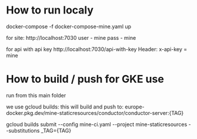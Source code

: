 
# How to run localy 

docker-compose -f docker-compose-mine.yaml up

for site:
http://localhost:7030
user - mine
pass - mine

for api with api key
http://localhost:7030/api-with-key
Header: x-api-key = mine

# How to build / push for GKE use
run from this main folder

we use gcloud builds:
this will build and push to: europe-docker.pkg.dev/mine-staticresources/conductor/conductor-server:{TAG}

gcloud builds submit --config mine-ci.yaml --project mine-staticresources --substitutions _TAG={TAG}
